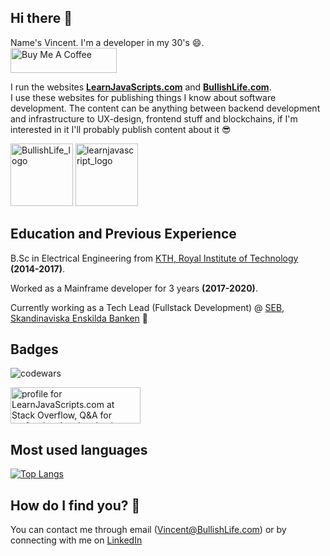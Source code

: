 ## Hi there 👋

Name's Vincent. 
I'm a developer in my 30's 😄.  
<a href="http://buymeacoffee.com/BullishVince" target="_blank" rel="noreferrer nofollow">
      <img src="https://cdn.buymeacoffee.com/buttons/default-red.png" alt="Buy Me A Coffee" height="40" width="170" >
</a>
  
I run the websites **[LearnJavaScripts.com](https://learnjavascripts.com)** and **[BullishLife.com](https://BullishLife.com)**.  
I use these websites for publishing things I know about software development. The content can be anything between backend development and infrastructure to UX-design, frontend stuff and blockchains, if I'm interested in it I'll probably publish content about it 😎  
  
<p float="left">
<img src="https://github.com/BullishVince/BullishVince/assets/61637268/62692259-1d95-4bbe-a07f-dad6fe88a399" alt="BullishLife_logo" width="100"/>
<img src="https://user-images.githubusercontent.com/61637268/210642098-d02c9a6e-da95-4cb7-b6d1-8ea78eb73cd2.png" alt="learnjavascript_logo" width="100"/> 
</p> 
  
## Education and Previous Experience   
B.Sc in Electrical Engineering from [KTH, Royal Institute of Technology](https://www.kth.se/en) **(2014-2017)**.  
  
Worked as a Mainframe developer for 3 years **(2017-2020)**.  
   
Currently working as a Tech Lead (Fullstack Development) @ [SEB, Skandinaviska Enskilda Banken](https://sebgroup.com) 🏦  
  
 ## Badges  
![codewars](https://www.codewars.com/users/BullishVince/badges/large)  
  
 <a href="https://stackoverflow.com/users/20749510/learnjavascripts-com"><img src="https://stackoverflow.com/users/flair/20749510.png" width="208" height="58" alt="profile for LearnJavaScripts.com at Stack Overflow, Q&amp;A for professional and enthusiast programmers" title="profile for LearnJavaScripts.com at Stack Overflow, Q&amp;A for professional and enthusiast programmers"></a>  
  
## Most used languages
[![Top Langs](https://github-readme-stats.vercel.app/api/top-langs/?username=BullishVince&langs_count=8&layout=compact)](https://github.com/BullishVince)  
  
## How do I find you? 🤔  
You can contact me through email ([Vincent@BullishLife.com](mailto:Vincent@BullishLife.com)) or by connecting with me on [LinkedIn](https://se.linkedin.com/in/vincent-widerberg-340a37108)  
